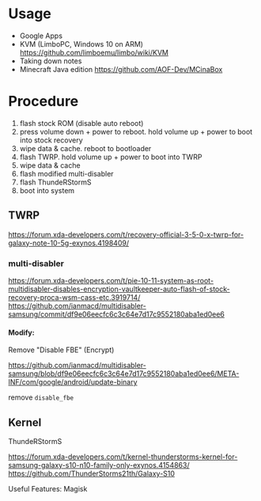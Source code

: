 # Usage

+ Google Apps
+ KVM (LimboPC, Windows 10 on ARM) https://github.com/limboemu/limbo/wiki/KVM
+ Taking down notes
+ Minecraft Java edition https://github.com/AOF-Dev/MCinaBox

# Procedure

1. flash stock ROM (disable auto reboot)
1. press volume down + power to reboot. hold volume up + power to boot into stock recovery
1. wipe data & cache. reboot to bootloader
1. flash TWRP. hold volume up + power to boot into TWRP
1. wipe data & cache
1. flash modified multi-disabler
1. flash ThundeRStormS
1. boot into system

## TWRP

https://forum.xda-developers.com/t/recovery-official-3-5-0-x-twrp-for-galaxy-note-10-5g-exynos.4198409/

### multi-disabler

https://forum.xda-developers.com/t/pie-10-11-system-as-root-multidisabler-disables-encryption-vaultkeeper-auto-flash-of-stock-recovery-proca-wsm-cass-etc.3919714/
https://github.com/ianmacd/multidisabler-samsung/commit/df9e06eecfc6c3c64e7d17c9552180aba1ed0ee6

#### Modify:

Remove "Disable FBE" (Encrypt)

https://github.com/ianmacd/multidisabler-samsung/blob/df9e06eecfc6c3c64e7d17c9552180aba1ed0ee6/META-INF/com/google/android/update-binary

remove `disable_fbe`

## Kernel

ThundeRStormS

https://forum.xda-developers.com/t/kernel-thunderstorms-kernel-for-samsung-galaxy-s10-n10-family-only-exynos.4154863/
https://github.com/ThunderStorms21th/Galaxy-S10

Useful Features: Magisk
